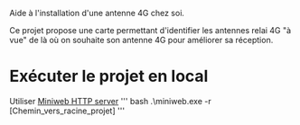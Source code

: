 Aide à l'installation d'une antenne 4G chez soi.

Ce projet propose une carte permettant d'identifier les antennes relai 4G "à vue" de là où on souhaite son antenne 4G pour améliorer sa réception.

# Exécuter le projet en local
Utiliser [Miniweb HTTP server](https://sourceforge.net/projects/miniweb/) 
''' bash
.\miniweb.exe -r [Chemin_vers_racine_projet]
'''